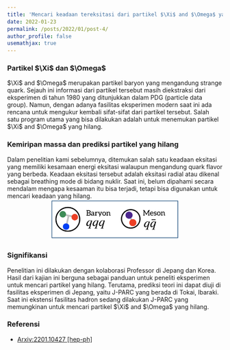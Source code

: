 ```yaml
---
title: 'Mencari keadaan tereksitasi dari partikel $\Xi$ and $\Omega$ yang hilang'
date: 2022-01-23
permalink: /posts/2022/01/post-4/
author_profile: false
usemathjax: true
---
```


<h3> Partikel $\Xi$ dan $\Omega$</h3>
$\Xi$ and $\Omega$ merupakan partikel baryon yang mengandung strange quark. 
Sejauh ini informasi dari partikel tersebut masih diekstraksi dari eksperimen di tahun 1980 yang ditunjukkan dalam PDG (particle data group). 
Namun, dengan adanya fasilitas eksperimen modern saat ini ada rencana untuk mengukur kembali sifat-sifat dari partikel tersebut.
Salah satu program utama yang bisa dilakukan adalah untuk menemukan partikel $\Xi$ and $\Omega$ yang hilang. 

<h3> Kemiripan massa dan prediksi partikel yang hilang </h3>
Dalam penelitian kami sebelumnya, ditemukan salah satu keadaan eksitasi yang memiliki kesamaan energi eksitasi walaupun mengandung quark flavor yang berbeda.
Keadaan eksitasi tersebut adalah eksitasi radial atau dikenal sebagai breathing mode di bidang nuklir.
Saat ini, belum dipahami secara mendalam mengapa kesaaman itu bisa terjadi, tetapi bisa digunakan untuk mencari keadaan yang hilang.

<center><img src='/images/hadron.png' style="width:60%;"></center> 

<h3> Signifikansi</h3>
Penelitian ini dilakukan dengan kolaborasi Professor di Jepang dan Korea. 
Hasil dari kajian ini berguna sebagai panduan untuk peneliti eksperimen untuk mencari partikel yang hilang.
Terutama, prediksi teori ini dapat diuji di fasilitas eksperimen di Jepang, yaitu J-PARC yang berada di Tokai, Ibaraki.
Saat ini ekstensi fasilitas hadron sedang dilakukan J-PARC yang memungkinan untuk mencari partikel $\Xi$ and $\Omega$ yang hilang.


<h3> Referensi </h3>

<ul>
  <li> <a href="https://arxiv.org/abs/2201.10427"> Arxiv:2201.10427 [hep-ph]</a></li>
</ul>
